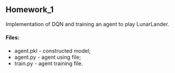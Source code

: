 ## Homework_1

Implementation of DQN and training an agent to play LunarLander.

#### Files:
+ agent.pkl - constructed model;
+ agent.py - agent using file;
+ train.py - agent training file.